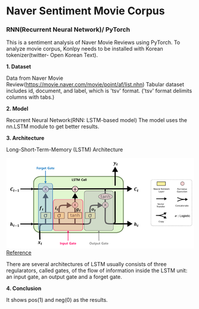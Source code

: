 # Naver Sentiment Movie Corpus

### RNN(Recurrent Neural Network)/ PyTorch 

 This is a sentiment analysis of Naver Movie Reviews using PyTorch. 
 To analyze movie corpus, Konlpy needs to be installed with Korean tokenizer(twitter- Open Korean Text). 

**1. Dataset** 

 Data from Naver Movie Review(https://movie.naver.com/movie/point/af/list.nhn)
 Tabular dataset includes id, document, and label, which is 'tsv' format. 
 ('tsv' format delimits columns with tabs.)



**2. Model**

 Recurrent Neural Network(RNN: LSTM-based model)
 The model uses the nn.LSTM module to get better results. 



**3. Architecture**

Long-Short-Term-Memory (LSTM) Architecture

![](/lstm.png)
                                                         [Reference](https://excelsior-cjh.tistory.com/185)
                                                         
                                                    
 There are several architectures of LSTM usually consists of three regularators, called gates, 
of the flow of information inside the LSTM unit: an input gate, an output gate and a forget gate. 


**4. Conclusion**

It shows pos(1) and neg(0) as the results. 


